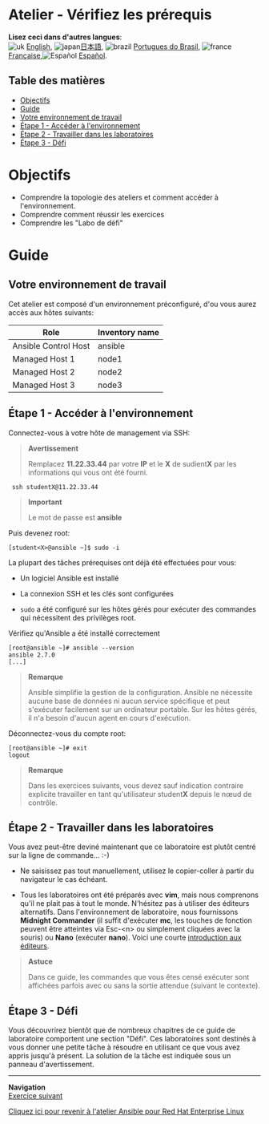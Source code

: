 # Atelier - Vérifiez les prérequis

**Lisez ceci dans d'autres langues**:
<br>![uk](../../images/uk.png) [English](README.md),  ![japan](../../images/japan.png)[日本語](README.ja.md), ![brazil](../../images/brazil.png) [Portugues do Brasil](README.pt-br.md), ![france](../../images/fr.png) [Française](README.fr.md),![Español](../../images/col.png) [Español](README.es.md).

## Table des matières

* [Objectifs](#objectifs)
* [Guide](#guide)
* [Votre environnement de travail](#votre-environnement-de-travail)
* [Étape 1 - Accéder à l'environnement](#Étape-1---Accéder-à-l'environnement)
* [Étape 2 - Travailler dans les laboratoires](#Étape-2---Travailler-dans-les-laboratoires)
* [Étape 3 - Défi](#Étape-3---Défi)

# Objectifs

- Comprendre la topologie des ateliers et comment accéder à l'environnement.
- Comprendre comment réussir les exercices
- Comprendre les "Labo de défi"

# Guide

## Votre environnement de travail

Cet atelier est composé d'un environnement préconfiguré, d'ou vous aurez accès aux hôtes suivants:

| Role                 | Inventory name |
| ---------------------| ---------------|
| Ansible Control Host | ansible        |
| Managed Host 1       | node1          |
| Managed Host 2       | node2          |
| Managed Host 3       | node3          |

## Étape 1 - Accéder à l'environnement

Connectez-vous à votre hôte de management via SSH:

> **Avertissement**
>
> Remplacez **11.22.33.44** par votre **IP** et le **X** de sudient**X** par les informations qui vous ont été fourni.

     ssh studentX@11.22.33.44

> **Important**
>
> Le mot de passe est **ansible**

Puis devenez root:

    [student<X>@ansible ~]$ sudo -i

La plupart des tâches prérequises ont déjà été effectuées pour vous:

   - Un logiciel Ansible est installé

   - La connexion SSH et les clés sont configurées

   - `sudo` a été configuré sur les hôtes gérés pour exécuter des commandes qui nécessitent des privilèges root.

Vérifiez qu'Ansible a été installé correctement

    [root@ansible ~]# ansible --version
    ansible 2.7.0
    [...]

> **Remarque**
>
> Ansible simplifie la gestion de la configuration. Ansible ne nécessite aucune base de données ni aucun service spécifique et peut s'exécuter facilement sur un ordinateur portable. Sur les hôtes gérés, il n'a besoin d'aucun agent en cours d'exécution.

Déconnectez-vous du compte root:

    [root@ansible ~]# exit
    logout

> **Remarque**
>
> Dans les exercices suivants, vous devez sauf indication contraire explicite travailler en tant qu'utilisateur student**X** depuis le nœud de contrôle.

## Étape 2 - Travailler dans les laboratoires

Vous avez peut-être deviné maintenant que ce laboratoire est plutôt centré sur la ligne de commande… :-)

   - Ne saisissez pas tout manuellement, utilisez le copier-coller à partir du navigateur le cas échéant.

   - Tous les laboratoires ont été préparés avec **vim**, mais nous comprenons qu'il ne plait pas à tout le monde. N'hésitez pas à utiliser des éditeurs alternatifs. Dans l'environnement de laboratoire, nous fournissons **Midnight Commander** (il suffit d'exécuter **mc**, les touches de fonction peuvent être atteintes via Esc-\<n\> ou simplement cliquées avec la souris) ou **Nano** (exécuter **nano**). Voici une courte [introduction aux éditeurs](../0.0-support-docs/editor_intro.md).

> **Astuce**
>
> Dans ce guide, les commandes que vous êtes censé exécuter sont affichées parfois avec ou sans la sortie attendue (suivant le contexte).

## Étape 3 - Défi

Vous découvrirez bientôt que de nombreux chapitres de ce guide de laboratoire comportent une section "Défi". Ces laboratoires sont destinés à vous donner une petite tâche à résoudre en utilisant ce que vous avez appris jusqu'à présent. La solution de la tâche est indiquée sous un panneau d'avertissement.

----
**Navigation**
<br>
[Exercice suivant](../1.2-adhoc/README.fr.md)

[Cliquez ici pour revenir à l'atelier Ansible pour Red Hat Enterprise Linux](../README.fr.md#section-1---ansible-engine-exercises)

